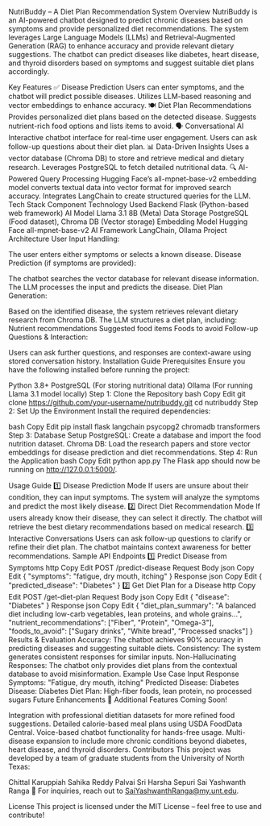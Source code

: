 NutriBuddy – A Diet Plan Recommendation System
Overview
NutriBuddy is an AI-powered chatbot designed to predict chronic diseases based on symptoms and provide personalized diet recommendations. The system leverages Large Language Models (LLMs) and Retrieval-Augmented Generation (RAG) to enhance accuracy and provide relevant dietary suggestions. The chatbot can predict diseases like diabetes, heart disease, and thyroid disorders based on symptoms and suggest suitable diet plans accordingly.

Key Features
✅ Disease Prediction
Users can enter symptoms, and the chatbot will predict possible diseases.
Utilizes LLM-based reasoning and vector embeddings to enhance accuracy.
🍽 Diet Plan Recommendations
Provides personalized diet plans based on the detected disease.
Suggests nutrient-rich food options and lists items to avoid.
🗣 Conversational AI
Interactive chatbot interface for real-time user engagement.
Users can ask follow-up questions about their diet plan.
📊 Data-Driven Insights
Uses a vector database (Chroma DB) to store and retrieve medical and dietary research.
Leverages PostgreSQL to fetch detailed nutritional data.
🔍 AI-Powered Query Processing
Hugging Face’s all-mpnet-base-v2 embedding model converts textual data into vector format for improved search accuracy.
Integrates LangChain to create structured queries for the LLM.
Tech Stack
Component	Technology Used
Backend	Flask (Python-based web framework)
AI Model	Llama 3.1 8B (Meta)
Data Storage	PostgreSQL (Food dataset), Chroma DB (Vector storage)
Embedding Model	Hugging Face all-mpnet-base-v2
AI Framework	LangChain, Ollama
Project Architecture
User Input Handling:

The user enters either symptoms or selects a known disease.
Disease Prediction (if symptoms are provided):

The chatbot searches the vector database for relevant disease information.
The LLM processes the input and predicts the disease.
Diet Plan Generation:

Based on the identified disease, the system retrieves relevant dietary research from Chroma DB.
The LLM structures a diet plan, including:
Nutrient recommendations
Suggested food items
Foods to avoid
Follow-up Questions & Interaction:

Users can ask further questions, and responses are context-aware using stored conversation history.
Installation Guide
Prerequisites
Ensure you have the following installed before running the project:

Python 3.8+
PostgreSQL (For storing nutritional data)
Ollama (For running Llama 3.1 model locally)
Step 1: Clone the Repository
bash
Copy
Edit
git clone https://github.com/your-username/nutribuddy.git
cd nutribuddy
Step 2: Set Up the Environment
Install the required dependencies:

bash
Copy
Edit
pip install flask langchain psycopg2 chromadb transformers
Step 3: Database Setup
PostgreSQL: Create a database and import the food nutrition dataset.
Chroma DB: Load the research papers and store vector embeddings for disease prediction and diet recommendations.
Step 4: Run the Application
bash
Copy
Edit
python app.py
The Flask app should now be running on http://127.0.0.1:5000/.

Usage Guide
1️⃣ Disease Prediction Mode
If users are unsure about their condition, they can input symptoms.
The system will analyze the symptoms and predict the most likely disease.
2️⃣ Direct Diet Recommendation Mode
If users already know their disease, they can select it directly.
The chatbot will retrieve the best dietary recommendations based on medical research.
3️⃣ Interactive Conversations
Users can ask follow-up questions to clarify or refine their diet plan.
The chatbot maintains context awareness for better recommendations.
Sample API Endpoints
1️⃣ Predict Disease from Symptoms
http
Copy
Edit
POST /predict-disease
Request Body
json
Copy
Edit
{
  "symptoms": "fatigue, dry mouth, itching"
}
Response
json
Copy
Edit
{
  "predicted_disease": "Diabetes"
}
2️⃣ Get Diet Plan for a Disease
http
Copy
Edit
POST /get-diet-plan
Request Body
json
Copy
Edit
{
  "disease": "Diabetes"
}
Response
json
Copy
Edit
{
  "diet_plan_summary": "A balanced diet including low-carb vegetables, lean proteins, and whole grains...",
  "nutrient_recommendations": ["Fiber", "Protein", "Omega-3"],
  "foods_to_avoid": ["Sugary drinks", "White bread", "Processed snacks"]
}
Results & Evaluation
Accuracy: The chatbot achieves 90% accuracy in predicting diseases and suggesting suitable diets.
Consistency: The system generates consistent responses for similar inputs.
Non-Hallucinating Responses: The chatbot only provides diet plans from the contextual database to avoid misinformation.
Example Use Case
Input	Response
Symptoms: "Fatigue, dry mouth, itching"	Predicted Disease: Diabetes
Disease: Diabetes	Diet Plan: High-fiber foods, lean protein, no processed sugars
Future Enhancements
🚀 Additional Features Coming Soon!

Integration with professional dietitian datasets for more refined food suggestions.
Detailed calorie-based meal plans using USDA FoodData Central.
Voice-based chatbot functionality for hands-free usage.
Multi-disease expansion to include more chronic conditions beyond diabetes, heart disease, and thyroid disorders.
Contributors
This project was developed by a team of graduate students from the University of North Texas:

Chittal Karuppiah
Sahika Reddy Palvai
Sri Harsha Sepuri
Sai Yashwanth Ranga 🚀
For inquiries, reach out to SaiYashwanthRanga@my.unt.edu.

License
This project is licensed under the MIT License – feel free to use and contribute!

